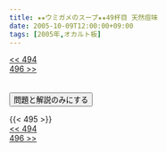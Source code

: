 ```yaml
---
title: ★★ウミガメのスープ★★49杯目 天然痘味
date: 2005-10-09T12:00:00+09:00
tags: [2005年,オカルト板]
---
```

<div class="th_left"><a href="../494"><< 494</a></div>
<div class="th_right"><a href="../496">496 >></a></div>
<br><br>
<script src="../../js/cupsoup.js"></script>
<form>
<input type="button" value="問題と解説のみにする" onClick="toggleCupsoup()">
</form>
{{< 495 >}}
<div class="th_left"><a href="../494"><< 494</a></div>
<div class="th_right"><a href="../496">496 >></a></div>